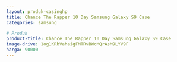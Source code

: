```yaml
---
layout: produk-casinghp
title: Chance The Rapper 10 Day Samsung Galaxy S9 Case
categories: samsung

# Produk
product-title: Chance The Rapper 10 Day Samsung Galaxy S9 Case
image-drive: 1og1KRbVahaigFMTRvBWcMQrAsM9LYV9F
harga: 90000
---
```

